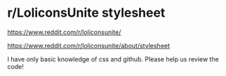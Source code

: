 # r/LoliconsUnite stylesheet
https://www.reddit.com/r/loliconsunite/

https://www.reddit.com/r/loliconsunite/about/stylesheet

I have only basic knowledge of css and github. Please help us review the code!
